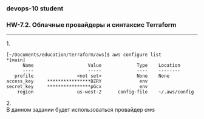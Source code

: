 ### devops-10 student

### HW-7.2. Облачные провайдеры и синтаксис Terraform

---

1.</br>

```
[~/Documents/education/terraform/aws]$ aws configure list                                               *[main]
      Name                    Value             Type    Location
      ----                    -----             ----    --------
   profile                <not set>             None    None
access_key     ****************DZRY              env
secret_key     ****************pGcx              env
    region                us-west-2      config-file    ~/.aws/config
```

2.</br>
В данном задании будет использоваться провайдер *aws*</br>


